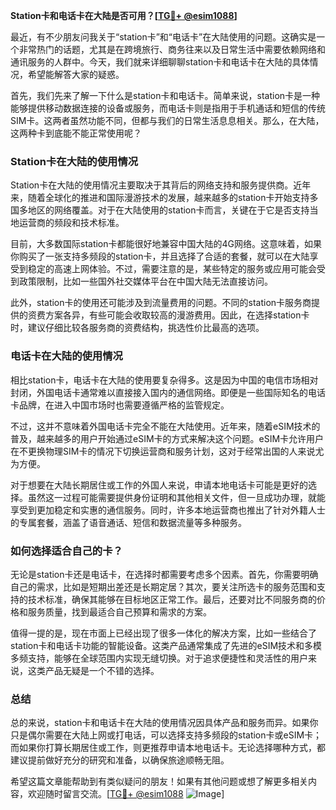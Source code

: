 **Station卡和电话卡在大陆是否可用？[[TG💪+ @esim1088](https://t.me/s/esim1088)]**

最近，有不少朋友问我关于“station卡”和“电话卡”在大陆使用的问题。这确实是一个非常热门的话题，尤其是在跨境旅行、商务往来以及日常生活中需要依赖网络和通讯服务的人群中。今天，我们就来详细聊聊station卡和电话卡在大陆的具体情况，希望能解答大家的疑惑。

首先，我们先来了解一下什么是station卡和电话卡。简单来说，station卡是一种能够提供移动数据连接的设备或服务，而电话卡则是指用于手机通话和短信的传统SIM卡。这两者虽然功能不同，但都与我们的日常生活息息相关。那么，在大陆，这两种卡到底能不能正常使用呢？

### Station卡在大陆的使用情况

Station卡在大陆的使用情况主要取决于其背后的网络支持和服务提供商。近年来，随着全球化的推进和国际漫游技术的发展，越来越多的station卡开始支持多国多地区的网络覆盖。对于在大陆使用的station卡而言，关键在于它是否支持当地运营商的频段和技术标准。

目前，大多数国际station卡都能很好地兼容中国大陆的4G网络。这意味着，如果你购买了一张支持多频段的station卡，并且选择了合适的套餐，就可以在大陆享受到稳定的高速上网体验。不过，需要注意的是，某些特定的服务或应用可能会受到政策限制，比如一些国外社交媒体平台在中国大陆无法直接访问。

此外，station卡的使用还可能涉及到流量费用的问题。不同的station卡服务商提供的资费方案各异，有些可能会收取较高的漫游费用。因此，在选择station卡时，建议仔细比较各服务商的资费结构，挑选性价比最高的选项。

### 电话卡在大陆的使用情况

相比station卡，电话卡在大陆的使用要复杂得多。这是因为中国的电信市场相对封闭，外国电话卡通常难以直接接入国内的通信网络。即便是一些国际知名的电话卡品牌，在进入中国市场时也需要遵循严格的监管规定。

不过，这并不意味着外国电话卡完全不能在大陆使用。近年来，随着eSIM技术的普及，越来越多的用户开始通过eSIM卡的方式来解决这个问题。eSIM卡允许用户在不更换物理SIM卡的情况下切换运营商和服务计划，这对于经常出国的人来说尤为方便。

对于想要在大陆长期居住或工作的外国人来说，申请本地电话卡可能是更好的选择。虽然这一过程可能需要提供身份证明和其他相关文件，但一旦成功办理，就能享受到更加稳定和实惠的通信服务。同时，许多本地运营商也推出了针对外籍人士的专属套餐，涵盖了语音通话、短信和数据流量等多种服务。

### 如何选择适合自己的卡？

无论是station卡还是电话卡，在选择时都需要考虑多个因素。首先，你需要明确自己的需求，比如是短期出差还是长期定居？其次，要关注所选卡的服务范围和支持的技术标准，确保其能够在目标地区正常工作。最后，还要对比不同服务商的价格和服务质量，找到最适合自己预算和需求的方案。

值得一提的是，现在市面上已经出现了很多一体化的解决方案，比如一些结合了station卡和电话卡功能的智能设备。这类产品通常集成了先进的eSIM技术和多模多频支持，能够在全球范围内实现无缝切换。对于追求便捷性和灵活性的用户来说，这类产品无疑是一个不错的选择。

### 总结

总的来说，station卡和电话卡在大陆的使用情况因具体产品和服务而异。如果你只是偶尔需要在大陆上网或打电话，可以选择支持多频段的station卡或eSIM卡；而如果你打算长期居住或工作，则更推荐申请本地电话卡。无论选择哪种方式，都建议提前做好充分的研究和准备，以确保旅途顺畅无阻。

希望这篇文章能帮助到有类似疑问的朋友！如果有其他问题或想了解更多相关内容，欢迎随时留言交流。[[TG💪+ @esim1088](https://t.me/s/esim1088) ![Image](https://i.postimg.cc/4NQfJmqS/Snipaste-2025-05-13-00-14-12.png)]